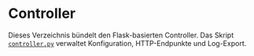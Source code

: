 # Controller

Dieses Verzeichnis bündelt den Flask-basierten Controller.
Das Skript [`controller.py`](controller.py) verwaltet Konfiguration,
HTTP-Endpunkte und Log-Export.
